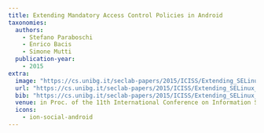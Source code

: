 ```yaml
---
title: Extending Mandatory Access Control Policies in Android
taxonomies:
  authors:
    - Stefano Paraboschi
    - Enrico Bacis
    - Simone Mutti
  publication-year:
    - 2015
extra:
  image: "https://cs.unibg.it/seclab-papers/2015/ICISS/Extending_SELinux_Android.jpg"
  url: "https://cs.unibg.it/seclab-papers/2015/ICISS/Extending_SELinux_Android.pdf"
  bib: "https://cs.unibg.it/seclab-papers/2015/ICISS/Extending_SELinux_Android.bib"
  venue: in Proc. of the 11th International Conference on Information Systems Security (ICISS), Kolkata, India, December 16-20, 2015
  icons:
    - ion-social-android
---
```

